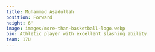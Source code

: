 ```yaml
---
title: Muhammad Asadullah
position: Forward
height: 6'
image: images/more-than-basketball-logo.webp
bio: Athletic player with excellent slashing ability.
team: 17U
---
```

